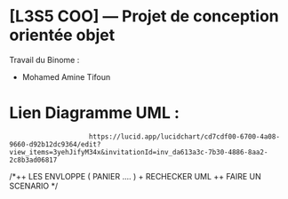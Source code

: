 # [L3S5 COO] — Projet de conception orientée objet

Travail du Binome :

- Mohamed Amine Tifoun


# Lien Diagramme UML : 
                        https://lucid.app/lucidchart/cd7cdf00-6700-4a08-9660-d92b12dc9364/edit?view_items=3yehJifyM34x&invitationId=inv_da613a3c-7b30-4886-8aa2-2c8b3ad06817



/*++ LES ENVLOPPE ( PANIER ....
) + RECHECKER UML ++ FAIRE UN SCENARIO  */
